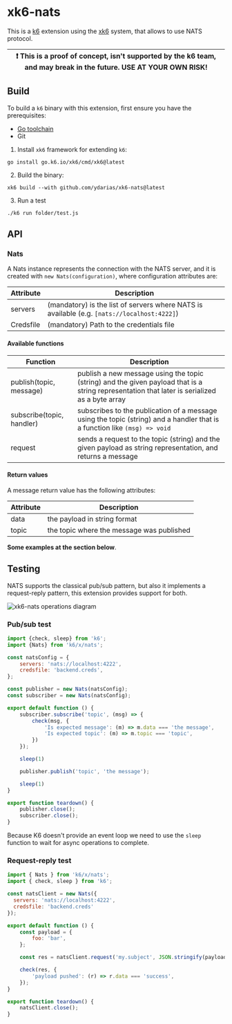 # xk6-nats

This is a [k6](https://go.k6.io/k6) extension using the [xk6](https://github.com/k6io/xk6) system, that allows to use NATS protocol.

| :exclamation: This is a proof of concept, isn't supported by the k6 team, and may break in the future. USE AT YOUR OWN RISK! |
|------|

## Build

To build a `k6` binary with this extension, first ensure you have the prerequisites:

- [Go toolchain](https://go101.org/article/go-toolchain.html)
- Git

1. Install `xk6` framework for extending `k6`:
```shell
go install go.k6.io/xk6/cmd/xk6@latest
```

2. Build the binary:
```shell
xk6 build --with github.com/ydarias/xk6-nats@latest
```

3. Run a test
```shell
./k6 run folder/test.js
```

## API

### Nats

A Nats instance represents the connection with the NATS server, and it is created with `new Nats(configuration)`, where configuration attributes are:

| Attribute | Description |
| --- | --- |
| servers | (mandatory) is the list of servers where NATS is available (e.g. `[nats://localhost:4222]`) |
| Credsfile | (mandatory) Path to the credentials file |

#### Available functions

| Function | Description |
| --- | --- |
| publish(topic, message) | publish a new message using the topic (string) and the given payload that is a string representation that later is serialized as a byte array |
| subscribe(topic, handler) | subscribes to the publication of a message using the topic (string) and a handler that is a function like `(msg) => void` |
| request | sends a request to the topic (string) and the given payload as string representation, and returns a message |

#### Return values

A message return value has the following attributes:

| Attribute | Description | 
| --- | --- |
| data | the payload in string format |
| topic | the topic where the message was published |

**Some examples at the section below**.

## Testing

NATS supports the classical pub/sub pattern, but also it implements a request-reply pattern, this extension provides support for both.

![xk6-nats operations diagram](assets/xk6-nats-operations.png)

### Pub/sub test

```javascript
import {check, sleep} from 'k6';
import {Nats} from 'k6/x/nats';

const natsConfig = {
    servers: 'nats://localhost:4222',
    credsfile: 'backend.creds',
};

const publisher = new Nats(natsConfig);
const subscriber = new Nats(natsConfig);

export default function () {
    subscriber.subscribe('topic', (msg) => {
        check(msg, {
            'Is expected message': (m) => m.data === 'the message',
            'Is expected topic': (m) => m.topic === 'topic',
        })
    });

    sleep(1)

    publisher.publish('topic', 'the message');

    sleep(1)
}

export function teardown() {
    publisher.close();
    subscriber.close();
}
```

Because K6 doesn't provide an event loop we need to use the `sleep` function to wait for async operations to complete.

### Request-reply test

```javascript
import { Nats } from 'k6/x/nats';
import { check, sleep } from 'k6';

const natsClient = new Nats({
  servers: 'nats://localhost:4222',
  credsfile: 'backend.creds'
});

export default function () {
    const payload = {
        foo: 'bar',
    };

    const res = natsClient.request('my.subject', JSON.stringify(payload));

    check(res, {
        'payload pushed': (r) => r.data === 'success',
    });
}

export function teardown() {
    natsClient.close();
}
```

